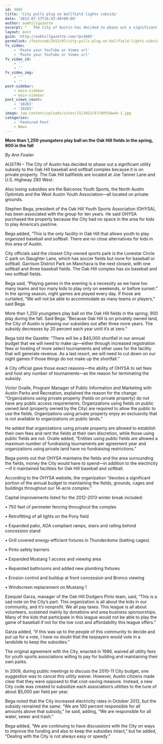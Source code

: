 ```yaml
---
id: 3685
title: 'City pulls plug on ballfield lights subsidy'
date: '2013-07-17T16:43:40+00:00'
author: oakhillgazette
excerpt: "   The City of Austin has decided to phase out a significant utility subsidy to the Oak Hill baseball and softball complex because it is on private property. The Oak Hill ballfields are located at Joe Tanner Lane and U.S. Highway 290 West. The move will cost Oak Hill Youth Sports Association $40,000 a year and could lead to fewer games being played. \n   Also losing subsidies are the Balcones Youth Sports, the North Austin Optimists and the West Austin Youth Association—all located on private grounds.\n   Stephen Bega, president of the Oak Hill Youth Sports Association (OHYSA), has been associated with the group for ten years. He said OHYSA purchased the property because the City had no space in the area for kids to play America’s pastime.\n   Bega added, “This is the only facility in Oak Hill that allows youth to play organized baseball and softball. There are no close alternatives for kids in this area of Austin."
layout: post
guid: 'http://oakhillgazette.com/?p=3685'
permalink: /featured/2013/07/city-pulls-plug-on-ballfield-lights-subsidy/
fv_video:
    - 'Paste your YouTube or Vimeo url'
    - 'Paste your YouTube or Vimeo url'
fv_video_id:
    - ''
    - ''
fv_video_img:
    - ''
    - ''
post-sidebar:
    - main-sidebar
    - main-sidebar
post_views_count:
    - '18263'
    - '18263'
image: /wp-content/uploads/sites/15/2013/07/OHYSAweb-1.jpg
categories:
    - 'Featured Post'
    - News
---
```


**More than 1,250 youngsters play ball on the Oak Hill fields in the spring, 900 in the fall**

*By Ann Fowler*

AUSTIN – The City of Austin has decided to phase out a significant utility subsidy to the Oak Hill baseball and softball complex because it is on private property. The Oak Hill ballfields are located at Joe Tanner Lane and U.S. Highway 290 West.

Also losing subsidies are the Balcones Youth Sports, the North Austin Optimists and the West Austin Youth Association—all located on private grounds.

Stephen Bega, president of the Oak Hill Youth Sports Association (OHYSA), has been associated with the group for ten years. He said OHYSA purchased the property because the City had no space in the area for kids to play America’s pastime.

Bega added, “This is the only facility in Oak Hill that allows youth to play organized baseball and softball. There are no close alternatives for kids in this area of Austin.

City officials said the closest City-owned sports park is the Lonestar Circle C park on Slaughter Lane, which has soccer fields but none for baseball or softball. Garrison District Park on Manchaca is the next closest, with one softball and three baseball fields. The Oak Hill complex has six baseball and two softball fields.

Bega said, “Playing games in the evening is a necessity as we have too many teams and too many kids to play only on weekends, or before sunset.” In the spring season, night games are played every day. If those are curtailed, “We will not be able to accommodate as many teams or players,” said Bega.

More than 1,250 youngsters play ball on the Oak Hill fields in the spring; 900 play during the fall. Said Bega: “Because Oak Hill is on privately owned land, the City of Austin is phasing our subsidies out after three more years. The subsidy decreases by 20 percent each year until it’s at zero.”

Bega told the Gazette: “There will be a $40,000 shortfall in our annual budget that we will need to make up—either through increased registration fees or hosting of more select tournaments and other uses for the facility that will generate revenue. As a last resort, we will need to cut down on our night games if those things do not make up the shortfall.”

A City official gave those exact reasons—the ability of OHYSA to set fees and host any number of tournaments—as the reason for terminating the subsidy.

Victor Ovalle, Program Manager of Public Information and Marketing with Austin Parks and Recreation, explained the reason for the change: “Organizations using private property (fields on private property) do not have any public access requirements. Organizations using fields on public owned land (property owned by the City) are required to allow the public to use the fields. Organizations using private property enjoy an exclusivity that is not available to organizations on public lands.”

He added that organizations using private property are allowed to establish their own fees and rent the fields at their own discretion, while those using public fields are not. Ovalle added, “Entities using public fields are allowed a maximum number of fundraising tournaments per agreement year and organizations using private land have no fundraising restrictions.”

Bega points out that OHYSA maintains the fields and the area surrounding the fields, money the City would have to spend—in addition to the electricity—if it maintained facilities for Oak Hill baseball and softball.

According to the OHYSA website, the organization “devotes a significant portion of the annual budget to maintaining the fields, grounds, cages and buildings throughout our 14-acre complex.”

Capital improvements listed for the 2012-2013 winter break included:

• 750 feet of perimeter fencing throughout the complex

• Retrofitting of all lights on the Pony field

• Expanded patio, ADA compliant ramps, stairs and railing behind concession stand

• Grill covered energy-efficient fixtures in Thunderdome (batting cages)

• Pinto safety barriers

• Expanded Mustang 1 access and viewing area

• Repainted bathrooms and added new plumbing fixtures

• Erosion control and buildup at front concession and Bronco viewing

• Windscreen replacement on Mustang 1

Ezequiel Garza, manager of the Oak Hill Dodgers Pinto team, said, “This is a sad note on the City’s part. This organization is all about the kids in our community, and it’s nonprofit. We all pay taxes. This league is all about volunteers, sustained mainly by donations and area business sponsorships. Many of the kids that participate in this league would not be able to play the game of baseball if not for the low cost and affordability this league offers.”

Garza added, “If this was up to the people of this community to decide and put up for a vote, I have no doubt that the taxpayers would vote in a landslide to keep the subsidies.”

The original agreement with the City, enacted in 1986, waived all utility fees for youth sports associations willing to pay for building and maintaining their own parks.

In 2009, during public meetings to discuss the 2010-11 City budget, one suggestion was to cancel this utility waiver. However, Austin citizens made clear that they were opposed to that cost-saving measure. Instead, a new City code was created to subsidize each association’s utilities to the tune of about $5,000 per field per year.

Bega noted that the City increased electricity rates in October 2012, but the subsidy remained the same. “We are 100 percent responsible for all amounts above that subsidy,” he said, adding, “We are responsible for all water, sewer and trash.”

Bega added, “We are continuing to have discussions with the City on ways to improve the funding and also to keep the subsidies intact,” but he added, “Dealing with the City is not always easy or speedy.”